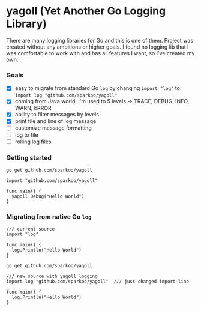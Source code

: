 # yagoll (Yet Another Go Logging Library)

There are many logging libraries for Go and this is one of them. Project was created without any ambitions or higher goals. 
I found no logging lib that I was comfortable to work with and has all features I want, so I've created my own.

### Goals
 - [x] easy to migrate from standard Go `log` by changing `import "log"` to `import log "github.com/sparkoo/yagoll"`
 - [x] coming from Java world, I'm used to 5 levels -> TRACE, DEBUG, INFO, WARN, ERROR
 - [x] ability to filter messages by levels
 - [x] print file and line of log message
 - [ ] customize message formatting
 - [ ] log to file
 - [ ] rolling log files

### Getting started
`go get github.com/sparkoo/yagoll`
```
import "github.com/sparkoo/yagoll"

func main() {
  yagoll.Debug("Hello World")
}
```

### Migrating from native Go `log`
```
/// current source
import "log"

func main() {
  log.Println("Hello World")
}
```

`go get github.com/sparkoo/yagoll`

```
/// new source with yagoll logging
import log "github.com/sparkoo/yagoll"  /// just changed import line

func main() {
  log.Println("Hello World")
}
```
